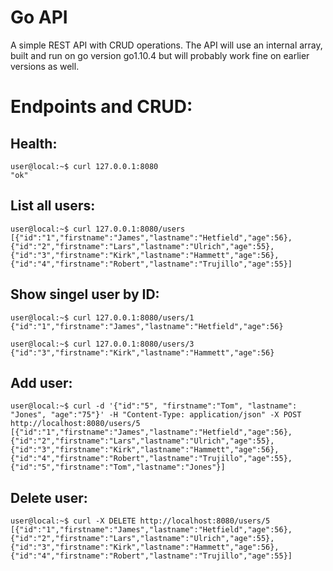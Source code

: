 # Go API 

A simple REST API with CRUD operations. The API will use an internal array, built and run on go version go1.10.4 but will probably work fine on earlier versions as well.


# Endpoints and CRUD:

## Health:
```
user@local:~$ curl 127.0.0.1:8080
"ok"
```

## List all users:
```
user@local:~$ curl 127.0.0.1:8080/users
[{"id":"1","firstname":"James","lastname":"Hetfield","age":56},{"id":"2","firstname":"Lars","lastname":"Ulrich","age":55},{"id":"3","firstname":"Kirk","lastname":"Hammett","age":56},{"id":"4","firstname":"Robert","lastname":"Trujillo","age":55}]
```

## Show singel user by ID:
```
user@local:~$ curl 127.0.0.1:8080/users/1
{"id":"1","firstname":"James","lastname":"Hetfield","age":56}
```

```
user@local:~$ curl 127.0.0.1:8080/users/3
{"id":"3","firstname":"Kirk","lastname":"Hammett","age":56}
```

## Add user:
```
user@local:~$ curl -d '{"id":"5", "firstname":"Tom", "lastname": "Jones", "age":"75"}' -H "Content-Type: application/json" -X POST http://localhost:8080/users/5
[{"id":"1","firstname":"James","lastname":"Hetfield","age":56},{"id":"2","firstname":"Lars","lastname":"Ulrich","age":55},{"id":"3","firstname":"Kirk","lastname":"Hammett","age":56},{"id":"4","firstname":"Robert","lastname":"Trujillo","age":55},{"id":"5","firstname":"Tom","lastname":"Jones"}]
```

## Delete user:
```
user@local:~$ curl -X DELETE http://localhost:8080/users/5
[{"id":"1","firstname":"James","lastname":"Hetfield","age":56},{"id":"2","firstname":"Lars","lastname":"Ulrich","age":55},{"id":"3","firstname":"Kirk","lastname":"Hammett","age":56},{"id":"4","firstname":"Robert","lastname":"Trujillo","age":55}]
```
